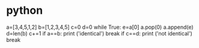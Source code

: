 # python
a=[3,4,5,1,2]
b=[1,2,3,4,5]
c=0
d=0
while True:
    e=a[0]
    a.pop(0)
    a.append(e)
    d=len(b)
    c+=1
    if a==b:
        print ('identical')
        break
    if c==d:
        print ('not identical')
        break
